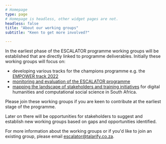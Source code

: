 ```yaml
---
# Homepage
type: page
# Homepage is headless, other widget pages are not.
headless: false
title: "About our working groups"
subtitle: "Keen to get more involved?"

---
```


In the earliest phase of the ESCALATOR programme working groups will be established that are directly linked to programme deliverables. Initially these working groups will focus on:
- developing various tracks for the champions programme e.g. the [EMPOWER track 2022](../champions_empower)
- [monitoring and evaluation of the ESCALATOR programme](../monitor)
- [mapping the landscape of stakeholders and training initiatives](../stakeholder-map-wg) for digital humanities and computational social science in South Africa.

Please join these working groups if you are keen to contribute at the earliest stage of the programme.

Later on there will be opportunities for stakeholders to suggest and establish new working groups based on gaps and opportunities identified.

For more information about the working groups or if you'd like to join an existing group, please email [escalator@talarify.co.za](mailto:escalator@talarify.co.za).